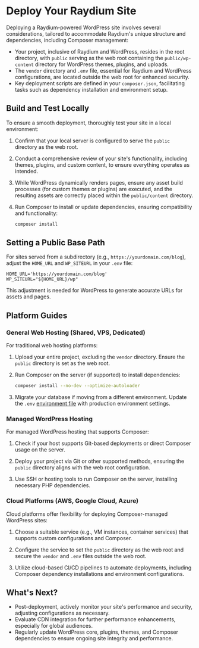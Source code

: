 # Deploy Your Raydium Site

Deploying a Raydium-powered WordPress site involves several considerations, tailored to accommodate Raydium's unique structure and dependencies, including Composer management:

- Your project, inclusive of Raydium and WordPress, resides in the root directory, with `public` serving as the web root containing the `public/wp-content` directory for WordPress themes, plugins, and uploads.
- The `vendor` directory and `.env` file, essential for Raydium and WordPress configurations, are located outside the web root for enhanced security.
- Key deployment scripts are defined in your `composer.json`, facilitating tasks such as dependency installation and environment setup.

## Build and Test Locally

To ensure a smooth deployment, thoroughly test your site in a local environment:

1. Confirm that your local server is configured to serve the `public` directory as the web root.
2. Conduct a comprehensive review of your site's functionality, including themes, plugins, and custom content, to ensure everything operates as intended.
3. While WordPress dynamically renders pages, ensure any asset build processes (for custom themes or plugins) are executed, and the resulting assets are correctly placed within the `public/content` directory.
4. Run Composer to install or update dependencies, ensuring compatibility and functionality:

   ```sh
   composer install
   ```

## Setting a Public Base Path

For sites served from a subdirectory (e.g., `https://yourdomain.com/blog`), adjust the `HOME_URL` and `WP_SITEURL` in your `.env` file:

```shell
HOME_URL='https://yourdomain.com/blog'
WP_SITEURL="${HOME_URL}/wp"
```

This adjustment is needed for WordPress to generate accurate URLs for assets and pages.

## Platform Guides

### General Web Hosting (Shared, VPS, Dedicated)

For traditional web hosting platforms:

1. Upload your entire project, excluding the `vendor` directory. Ensure the `public` directory is set as the web root.

2. Run Composer on the server (if supported) to install dependencies:

   ```sh
   composer install --no-dev --optimize-autoloader
   ```

3. Migrate your database if moving from a different environment. Update the `.env` [environment file](../guide/customization/environments) with production environment settings.

### Managed WordPress Hosting

For managed WordPress hosting that supports Composer:

1. Check if your host supports Git-based deployments or direct Composer usage on the server.

2. Deploy your project via Git or other supported methods, ensuring the `public` directory aligns with the web root configuration.

3. Use SSH or hosting tools to run Composer on the server, installing necessary PHP dependencies.

### Cloud Platforms (AWS, Google Cloud, Azure)

Cloud platforms offer flexibility for deploying Composer-managed WordPress sites:

1. Choose a suitable service (e.g., VM instances, container services) that supports custom configurations and Composer.

2. Configure the service to set the `public` directory as the web root and secure the `vendor` and `.env` files outside the web root.

3. Utilize cloud-based CI/CD pipelines to automate deployments, including Composer dependency installations and environment configurations.

## What's Next?

- Post-deployment, actively monitor your site's performance and security, adjusting configurations as necessary.
- Evaluate CDN integration for further performance enhancements, especially for global audiences.
- Regularly update WordPress core, plugins, themes, and Composer dependencies to ensure ongoing site integrity and performance.
